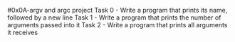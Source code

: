 #0x0A-argv and argc project
Task 0 - Write a program that prints its name, followed by a new line
Task 1 - Write a program that prints the number of arguments passed into it
Task 2 - Write a program that prints all arguments it receives
